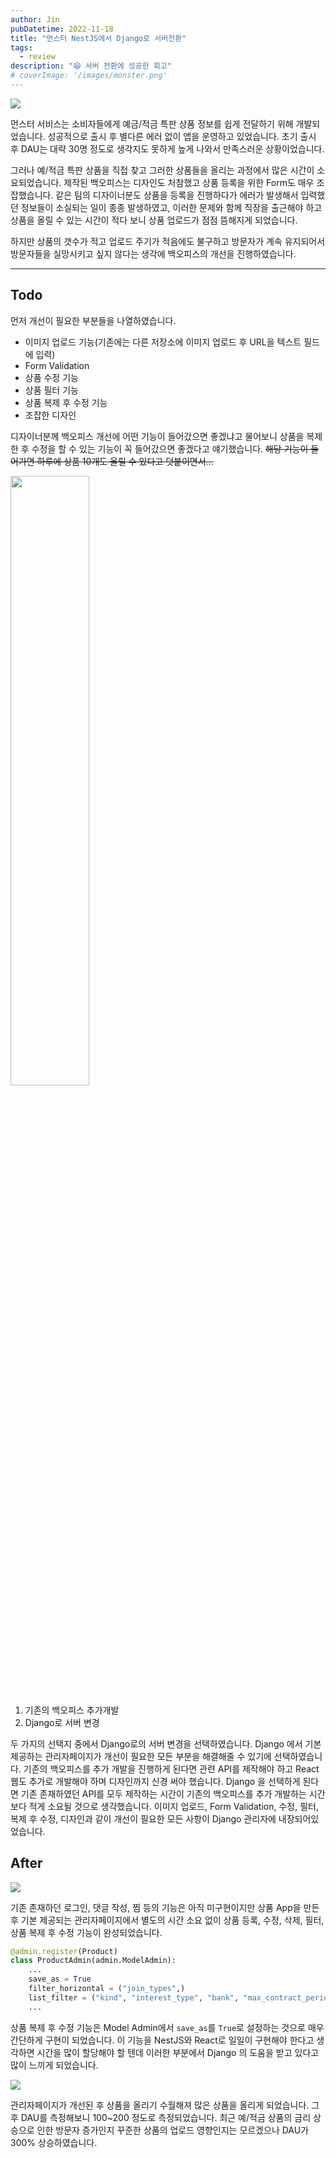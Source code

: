 ```yaml
---
author: Jin
pubDatetime: 2022-11-18
title: "먼스터 NestJS에서 Django로 서버전환"
tags:
  - review
description: "😆 서버 전환에 성공한 회고"
# coverImage: '/images/monster.png'
---
```


![](https://velog.velcdn.com/images/hojin9622/post/a2abd994-7b35-48d9-a054-ae8a19c5624f/image.png)

먼스터 서비스는 소비자들에게 예금/적금 특판 상품 정보를 쉽게 전달하기 위해 개발되었습니다.
성공적으로 출시 후 별다른 에러 없이 앱을 운영하고 있었습니다. 초기 출시 후 DAU는 대략 30명 정도로 생각지도 못하게 높게 나와서 만족스러운 상황이었습니다.

그러나 예/적금 특판 상품을 직접 찾고 그러한 상품들을 올리는 과정에서 많은 시간이 소요되었습니다. 제작된 백오피스는 디자인도 처참했고 상품 등록을 위한 Form도 매우 조잡했습니다.
같은 팀의 디자이너분도 상품을 등록을 진행하다가 에러가 발생해서 입력했던 정보들이 소실되는 일이 종종 발생하였고, 이러한 문제와 함께 직장을 출근해야 하고 상품을 올릴 수 있는 시간이 적다 보니 상품 업로드가 점점 뜸해지게 되었습니다.

하지만 상품의 갯수가 적고 업로드 주기가 적음에도 불구하고 방문자가 계속 유지되어서 방문자들을 실망시키고 싶지 않다는 생각에 백오피스의 개선을 진행하였습니다.

---

## Todo

먼저 개선이 필요한 부분들을 나열하였습니다.

- 이미지 업로드 기능(기존에는 다른 저장소에 이미지 업로드 후 URL을 텍스트 필드에 입력)
- Form Validation
- 상품 수정 기능
- 상품 필터 기능
- 상품 복제 후 수정 기능
- 조잡한 디자인

디자이너분께 백오피스 개선에 어떤 기능이 들어갔으면 좋겠냐고 물어보니 상품을 복제한 후 수정을 할 수 있는 기능이 꼭 들어갔으면 좋겠다고 얘기했습니다.
~~해당 기능이 들어가면 하루에 상품 10개도 올릴 수 있다고 덧붙이면서...~~

<p>
  <img
    src="https://velog.velcdn.com/images/hojin9622/post/ff159e00-056d-4ef2-a1ce-615384625e00/image.png"
    width="50%"
  />
</p>

1. 기존의 백오피스 추가개발
2. Django로 서버 변경

두 가지의 선택지 중에서 Django로의 서버 변경을 선택하였습니다.
Django 에서 기본 제공하는 관리자페이지가 개선이 필요한 모든 부분을 해결해줄 수 있기에 선택하였습니다.
기존의 백오피스를 추가 개발을 진행하게 된다면 관련 API를 제작해야 하고 React 웹도 추가로 개발해야 하며 디자인까지 신경 써야 했습니다.
Django 을 선택하게 된다면 기존 존재하였던 API를 모두 제작하는 시간이 기존의 백오피스를 추가 개발하는 시간보다 적게 소요될 것으로 생각했습니다.
이미지 업로드, Form Validation, 수정, 필터, 복제 후 수정, 디자인과 같이 개선이 필요한 모든 사항이 Django 관리자에 내장되어있었습니다.

## After

![](https://velog.velcdn.com/images/hojin9622/post/f05fcfaf-f8f2-437d-9513-27a6644c82c7/image.png)

기존 존재하던 로그인, 댓글 작성, 찜 등의 기능은 아직 미구현이지만 상품 App을 만든 후 기본 제공되는 관리자페이지에서 별도의 시간 소요 없이 상품 등록, 수정, 삭제, 필터, 상품 복제 후 수정 기능이 완성되었습니다.

```python
@admin.register(Product)
class ProductAdmin(admin.ModelAdmin):
	...
    save_as = True
    filter_horizontal = ("join_types",)
    list_filter = ("kind", "interest_type", "bank", "max_contract_period")
    ...
```

상품 복제 후 수정 기능은 Model Admin에서 `save_as`를 `True`로 설정하는 것으로 매우 간단하게 구현이 되었습니다. 이 기능을 NestJS와 React로 일일이 구현해야 한다고 생각하면 시간을 많이 할당해야 할 텐데 이러한 부분에서 Django 의 도움을 받고 있다고 많이 느끼게 되었습니다.

![](https://velog.velcdn.com/images/hojin9622/post/48bc3c5e-9b22-49d1-a755-f0679e7e8bf2/image.png)

관리자페이지가 개선된 후 상품을 올리기 수월해져 많은 상품을 올리게 되었습니다. 그 후 DAU를 측정해보니 100~200 정도로 측정되었습니다.
최근 예/적금 상품의 금리 상승으로 인한 방문자 증가인지 꾸준한 상품의 업로드 영향인지는 모르겠으나 DAU가 300% 상승하였습니다.
